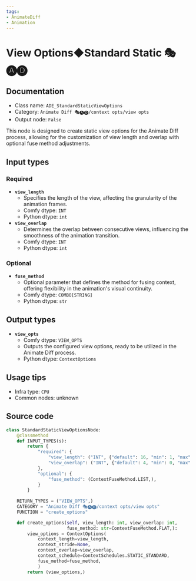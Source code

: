 ```yaml
---
tags:
- AnimateDiff
- Animation
---
```


# View Options◆Standard Static 🎭🅐🅓
## Documentation
- Class name: `ADE_StandardStaticViewOptions`
- Category: `Animate Diff 🎭🅐🅓/context opts/view opts`
- Output node: `False`

This node is designed to create static view options for the Animate Diff process, allowing for the customization of view length and overlap with optional fuse method adjustments.
## Input types
### Required
- **`view_length`**
    - Specifies the length of the view, affecting the granularity of the animation frames.
    - Comfy dtype: `INT`
    - Python dtype: `int`
- **`view_overlap`**
    - Determines the overlap between consecutive views, influencing the smoothness of the animation transition.
    - Comfy dtype: `INT`
    - Python dtype: `int`
### Optional
- **`fuse_method`**
    - Optional parameter that defines the method for fusing context, offering flexibility in the animation's visual continuity.
    - Comfy dtype: `COMBO[STRING]`
    - Python dtype: `str`
## Output types
- **`view_opts`**
    - Comfy dtype: `VIEW_OPTS`
    - Outputs the configured view options, ready to be utilized in the Animate Diff process.
    - Python dtype: `ContextOptions`
## Usage tips
- Infra type: `CPU`
- Common nodes: unknown


## Source code
```python
class StandardStaticViewOptionsNode:
    @classmethod
    def INPUT_TYPES(s):
        return {
            "required": {
                "view_length": ("INT", {"default": 16, "min": 1, "max": LENGTH_MAX}),
                "view_overlap": ("INT", {"default": 4, "min": 0, "max": OVERLAP_MAX}),
            },
            "optional": {
                "fuse_method": (ContextFuseMethod.LIST,),
            }
        }
    
    RETURN_TYPES = ("VIEW_OPTS",)
    CATEGORY = "Animate Diff 🎭🅐🅓/context opts/view opts"
    FUNCTION = "create_options"

    def create_options(self, view_length: int, view_overlap: int,
                       fuse_method: str=ContextFuseMethod.FLAT,):
        view_options = ContextOptions(
            context_length=view_length,
            context_stride=None,
            context_overlap=view_overlap,
            context_schedule=ContextSchedules.STATIC_STANDARD,
            fuse_method=fuse_method,
            )
        return (view_options,)

```
